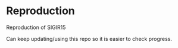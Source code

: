 # Reproduction
Reproduction of SIGIR15

Can keep updating/using this repo so it is easier to check progress. 
